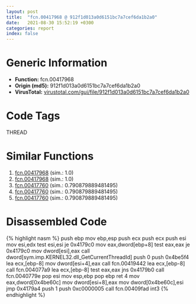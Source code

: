 ```yaml
---
layout: post
title:  "fcn.00417968 @ 912f1d013a0d6151bc7a7cef6da1b2a0"
date:   2021-08-30 15:52:19 +0300
categories: report
index: false
---
```


# Generic Information
- **Function:** fcn.00417968
- **Origin (md5):** 912f1d013a0d6151bc7a7cef6da1b2a0
- **VirusTotal:** [virustotal.com/gui/file/912f1d013a0d6151bc7a7cef6da1b2a0][virustotal_ref]

# Code Tags
<span class="tag" id="THREAD">THREAD</span>


# Similar Functions

1. [fcn.00417968][similar_1_ref] (sim.: 1.0)
2. [fcn.00417968][similar_2_ref] (sim.: 1.0)
3. [fcn.00417760][similar_3_ref] (sim.: 0.790879889481495)
4. [fcn.00417760][similar_4_ref] (sim.: 0.790879889481495)
5. [fcn.00417760][similar_5_ref] (sim.: 0.790879889481495)


# Disassembled Code

{% highlight nasm %}
push ebp
mov ebp,esp
push ecx
push ecx
push esi
mov esi,edx
test esi,esi
je 0x4179c0
mov eax,dword[ebp+8]
test eax,eax
je 0x4179c0
mov dword[esi],eax
call dword[sym.imp.KERNEL32.dll_GetCurrentThreadId]
push 0
push 0x4be5f4
lea ecx,[ebp-8]
mov dword[esi+4],eax
call fcn.00419442
lea ecx,[ebp-8]
call fcn.004077a9
lea ecx,[ebp-8]
test eax,eax
jns 0x4179b0
call fcn.0040779e
pop esi
mov esp,ebp
pop ebp
ret 4
mov eax,dword[0x4be60c]
mov dword[esi+8],eax
mov dword[0x4be60c],esi
jmp 0x4179a4
push 1
push 0xc0000005
call fcn.00409fad
int3 
{% endhighlight %}


[similar_1_ref]: /report/fcn.00417968@fb9b7d22bc1c143ac66b0575cbdd088d
[similar_2_ref]: /report/fcn.00417968@152885a790b99953ce23874f0947b7bd
[similar_3_ref]: /report/fcn.00417760@fb9b7d22bc1c143ac66b0575cbdd088d
[similar_4_ref]: /report/fcn.00417760@152885a790b99953ce23874f0947b7bd
[similar_5_ref]: /report/fcn.00417760@912f1d013a0d6151bc7a7cef6da1b2a0
[virustotal_ref]: https://www.virustotal.com/gui/file/912f1d013a0d6151bc7a7cef6da1b2a0